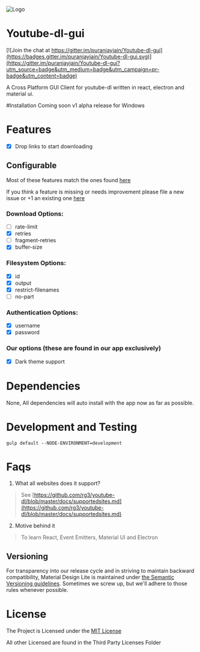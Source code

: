 ![Logo](https://raw.githubusercontent.com/puranjayjain/youtube-dl-gui/master/src/assets/icon36.png)

# Youtube-dl-gui

[![Join the chat at https://gitter.im/puranjayjain/Youtube-dl-gui](https://badges.gitter.im/puranjayjain/Youtube-dl-gui.svg)](https://gitter.im/puranjayjain/Youtube-dl-gui?utm_source=badge&utm_medium=badge&utm_campaign=pr-badge&utm_content=badge)

A Cross Platform GUI Client for youtube-dl written in react, electron and material ui.

#Installation
Coming soon v1 alpha release for Windows

# Features
 - [x] Drop links to start downloading

## Configurable
Most of these features match the ones found [here](https://github.com/rg3/youtube-dl/blob/master/README.md#options)

If you think a feature is missing or needs improvement please file a new issue or +1 an existing one [here](https://github.com/puranjayjain/Youtube-dl-gui/issues)

### Download Options:
- [ ] rate-limit
- [x] retries
- [ ] fragment-retries
- [x] buffer-size

### Filesystem Options:
- [x] id
- [x] output
- [x] restrict-filenames
- [ ] no-part

### Authentication Options:
- [x] username
- [x] password

### Our options (these are found in our app exclusively)
- [x] Dark theme support

# Dependencies

None, All dependencies will auto install with the app now as far as possible.

# Development and Testing

```
gulp default --NODE-ENVIRONMENT=development
```

# Faqs

1. What all websites does it support?
> See [https://github.com/rg3/youtube-dl/blob/master/docs/supportedsites.md](https://github.com/rg3/youtube-dl/blob/master/docs/supportedsites.md)
2. Motive behind it
> To learn React, Event Emitters, Material UI and Electron

## Versioning

For transparency into our release cycle and in striving to maintain backward
compatibility, Material Design Lite is maintained under
[the Semantic Versioning guidelines](http://semver.org/). Sometimes we screw up,
but we'll adhere to those rules whenever possible.

# License
The Project is Licensed under the [MIT License](https://github.com/puranjayjain/Youtube-dl-gui/blob/master/LICENSE)

All other Licensed are found in the Third Party Licenses Folder

